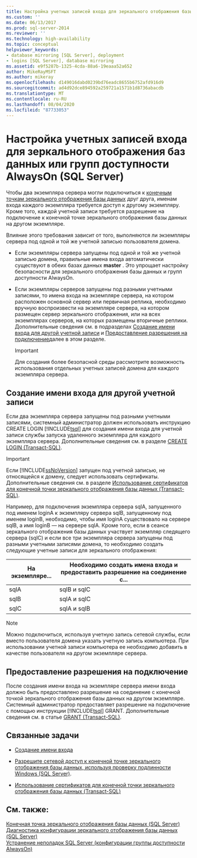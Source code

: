 ```yaml
---
title: Настройка учетных записей входа для зеркального отображения базы данных или группы доступности AlwaysOn (SQL Server) | Документация Майкрософт
ms.custom: ''
ms.date: 06/13/2017
ms.prod: sql-server-2014
ms.reviewer: ''
ms.technology: high-availability
ms.topic: conceptual
helpviewer_keywords:
- database mirroring [SQL Server], deployment
- logins [SQL Server], database mirroring
ms.assetid: e9f5287b-1325-4cda-88a6-19eaaa52a652
author: MikeRayMSFT
ms.author: mikeray
ms.openlocfilehash: d149016dabd0239bd76eadc8655b6752afd916d9
ms.sourcegitcommit: ad4d92dce894592a259721a1571b1d8736abacdb
ms.translationtype: MT
ms.contentlocale: ru-RU
ms.lasthandoff: 08/04/2020
ms.locfileid: "87733053"
---
```

# <a name="set-up-login-accounts-for-database-mirroring-or-alwayson-availability-groups-sql-server"></a>Настройка учетных записей входа для зеркального отображения баз данных или групп доступности AlwaysOn (SQL Server)
  Чтобы два экземпляра сервера могли подключиться к [конечным точкам зеркального отображения базы данных](the-database-mirroring-endpoint-sql-server.md) друг друга, именам входа каждого экземпляра требуется доступ к другому экземпляру. Кроме того, каждой учетной записи требуется разрешение на подключение к конечной точке зеркального отображения базы данных на другом экземпляре.  
  
 Влияние этого требования зависит от того, выполняются ли экземпляры сервера под одной и той же учетной записью пользователя домена.  
  
-   Если экземпляры сервера запущены под одной и той же учетной записью домена, правильные имена входа автоматически существуют в обеих базах данных **master** . Это упрощает настройку безопасности для зеркального отображения базы данных и групп доступности AlwaysOn.  
  
-   Если экземпляры серверов запущены под разными учетными записями, то имена входа на экземпляре сервера, на котором расположен основной сервер или первичная реплика, необходимо вручную воспроизвести на экземпляре сервера, на котором размещен сервер зеркального отображения, или на всех экземплярах серверов, на которых размещены вторичные реплики. Дополнительные сведения см. в подразделах [Создание имени входа для другой учетной записи](#CreateLogin) и [Предоставление разрешения на подключение](#GrantConnect)далее в этом разделе.  
  
    > [!IMPORTANT]  
    >  Для создания более безопасной среды рассмотрите возможность использования отдельных учетных записей домена для каждого экземпляра сервера.  
  
##  <a name="create-a-login-for-a-different-account"></a><a name="CreateLogin"></a>Создание имени входа для другой учетной записи  
 Если два экземпляра сервера запущены под разными учетными записями, системный администратор должен использовать инструкцию CREATE LOGIN [!INCLUDE[tsql](../../includes/tsql-md.md)] для создания имени входа для учетной записи службы запуска удаленного экземпляра для каждого экземпляра сервера. Дополнительные сведения см. в разделе [CREATE LOGIN (Transact-SQL)](/sql/t-sql/statements/create-login-transact-sql).  
  
> [!IMPORTANT]  
>  Если [!INCLUDE[ssNoVersion](../../includes/ssnoversion-md.md)] запущен под учетной записью, не относящейся к домену, следует использовать сертификаты. Дополнительные сведения см. в разделе [Использование сертификатов для конечной точки зеркального отображения базы данных (Transact-SQL)](use-certificates-for-a-database-mirroring-endpoint-transact-sql.md).  
  
 Например, для подключения экземпляра сервера sqlA, запущенного под именем loginA к экземпляру сервера sqlB, запущенному под именем loginB, необходимо, чтобы имя loginA существовало на сервере sqlB, а имя loginB — на сервере sqlA. Кроме того, если в сеансе зеркального отображения базы данных участвует экземпляр следящего сервера (sqlC) и если все три экземпляра сервера запущены под разными учетными записями домена, то необходимо создать следующие учетные записи для зеркального отображения:  
  
|На экземпляре...|Необходимо создать имена входа и предоставить разрешение на соединение с...|  
|--------------------|--------------------------------------------------------------|  
|sqlA|sqlB и sqlC|  
|sqlB|sqlA и sqlC|  
|sqlC|sqlA и sqlB|  
  
> [!NOTE]  
>  Можно подключиться, используя учетную запись сетевой службы, если вместо пользователя домена указать учетную запись компьютера. При использовании учетной записи компьютера ее необходимо добавить в качестве пользователя на другом экземпляре сервера.  
  
##  <a name="grant-connect-permission"></a><a name="GrantConnect"></a>Предоставление разрешения на подключение  
 После создания имени входа на экземпляре сервера имени входа должно быть предоставлено разрешение на соединение с конечной точкой зеркального отображения базы данных на другом экземпляре. Системный администратор предоставляет разрешение на подключение с помощью инструкции [!INCLUDE[tsql](../../includes/tsql-md.md)] GRANT. Дополнительные сведения см. в статье [GRANT (Transact-SQL)](/sql/t-sql/statements/grant-transact-sql).  
  
##  <a name="related-tasks"></a><a name="RelatedTasks"></a> Связанные задачи  
  
-   [Создание имени входа](../../relational-databases/security/authentication-access/create-a-login.md)  
  
-   [Разрешите сетевой доступ к конечной точке зеркального отображения базы данных, используя проверку подлинности Windows &#40;SQL Server&#41;](../database-mirroring-allow-network-access-windows-authentication.md).  
  
-   [Использование сертификатов для конечной точки зеркального отображения базы данных (Transact-SQL)](use-certificates-for-a-database-mirroring-endpoint-transact-sql.md)  
  
## <a name="see-also"></a>См. также:  
 [Конечная точка зеркального отображения базы данных (SQL Server)](the-database-mirroring-endpoint-sql-server.md)   
 [Диагностика конфигурации зеркального отображения базы данных (SQL Server)](troubleshoot-database-mirroring-configuration-sql-server.md)   
 [Устранение неполадок SQL Server &#40;конфигурации группы доступности AlwaysOn&#41;](../availability-groups/windows/troubleshoot-always-on-availability-groups-configuration-sql-server.md)  
  
  
